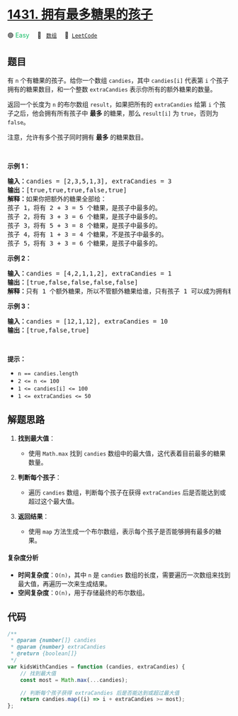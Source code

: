 # [1431. 拥有最多糖果的孩子](https://leetcode.com/problems/kids-with-the-greatest-number-of-candies)

🟢 <font color=#15bd66>Easy</font>&emsp; 🔖&ensp; [`数组`](/tag/array.md)&emsp; 🔗&ensp;[`LeetCode`](https://leetcode.com/problems/kids-with-the-greatest-number-of-candies)

## 题目

<p>有&nbsp;<code>n</code>&nbsp;个有糖果的孩子。给你一个数组&nbsp;<code>candies</code>，其中&nbsp;<code>candies[i]</code>&nbsp;代表第 <code>i</code> 个孩子拥有的糖果数目，和一个整数&nbsp;<code>extraCandies</code>&nbsp;表示你所有的额外糖果的数量。</p>

<p>返回一个长度为&nbsp;<code>n</code>&nbsp;的布尔数组 <code>result</code>，如果把所有的&nbsp;<code>extraCandies</code>&nbsp;给第&nbsp;<code>i</code>&nbsp;个孩子之后，他会拥有所有孩子中&nbsp;<strong>最多&nbsp;</strong>的糖果，那么&nbsp;<code>result[i]</code>&nbsp;为&nbsp;<code>true</code>，否则为 <code>false</code>。</p>

<p>注意，允许有多个孩子同时拥有 <strong>最多</strong>&nbsp;的糖果数目。</p>

<p>&nbsp;</p>

<p><strong>示例 1：</strong></p>

<pre>
<strong>输入：</strong>candies = [2,3,5,1,3], extraCandies = 3
<strong>输出：</strong>[true,true,true,false,true] 
<strong>解释：</strong>如果你把额外的糖果全部给：
孩子 1，将有 2 + 3 = 5 个糖果，是孩子中最多的。
孩子 2，将有 3 + 3 = 6 个糖果，是孩子中最多的。
孩子 3，将有 5 + 3 = 8 个糖果，是孩子中最多的。
孩子 4，将有 1 + 3 = 4 个糖果，不是孩子中最多的。
孩子 5，将有 3 + 3 = 6 个糖果，是孩子中最多的。</pre>

<p><strong>示例 2：</strong></p>

<pre>
<strong>输入：</strong>candies = [4,2,1,1,2], extraCandies = 1
<strong>输出：</strong>[true,false,false,false,false] 
<strong>解释：</strong>只有 1 个额外糖果，所以不管额外糖果给谁，只有孩子 1 可以成为拥有糖果最多的孩子。
</pre>

<p><strong>示例 3：</strong></p>

<pre>
<strong>输入：</strong>candies = [12,1,12], extraCandies = 10
<strong>输出：</strong>[true,false,true]
</pre>

<p>&nbsp;</p>

<p><strong>提示：</strong></p>

<ul>
	<li><code>n == candies.length</code></li>
	<li><code>2 &lt;= n &lt;= 100</code></li>
	<li><code>1 &lt;= candies[i] &lt;= 100</code></li>
	<li><code>1 &lt;= extraCandies &lt;= 50</code></li>
</ul>


## 解题思路

1. **找到最大值**：

   - 使用 `Math.max` 找到 `candies` 数组中的最大值，这代表着目前最多的糖果数量。

2. **判断每个孩子**：

   - 遍历 `candies` 数组，判断每个孩子在获得 `extraCandies` 后是否能达到或超过这个最大值。

3. **返回结果**：
   - 使用 `map` 方法生成一个布尔数组，表示每个孩子是否能够拥有最多的糖果。

#### 复杂度分析

- **时间复杂度**：`O(n)`，其中 `n` 是 `candies` 数组的长度，需要遍历一次数组来找到最大值，再遍历一次来生成结果。
- **空间复杂度**：`O(n)`，用于存储最终的布尔数组。

## 代码

```javascript
/**
 * @param {number[]} candies
 * @param {number} extraCandies
 * @return {boolean[]}
 */
var kidsWithCandies = function (candies, extraCandies) {
	// 找到最大值
	const most = Math.max(...candies);

	// 判断每个孩子获得 extraCandies 后是否能达到或超过最大值
	return candies.map((i) => i + extraCandies >= most);
};
```
